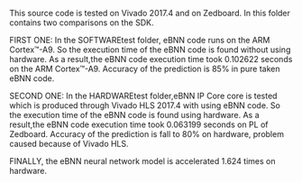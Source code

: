 This source code is tested on Vivado 2017.4 and on Zedboard.
In this folder contains two comparisons on the SDK.

FIRST ONE:
In the SOFTWAREtest folder, eBNN code runs on the ARM Cortex™-A9. 
So the execution time of the eBNN code is found without using hardware.
As a result,the eBNN code execution time took 0.102622 seconds on the ARM Cortex™-A9.
Accuracy of the prediction is 85% in pure taken eBNN code.

SECOND ONE:
In the HARDWAREtest folder,eBNN IP Core core is tested which is produced through Vivado HLS 2017.4 with using eBNN code. 
So the execution time of the eBNN code is found using hardware.
As a result,the eBNN code execution time took 0.063199 seconds on PL of Zedboard.
Accuracy of the prediction is fall to 80% on hardware, problem caused because of Vivado HLS.


FINALLY, the eBNN neural network model is accelerated 1.624 times on hardware.

